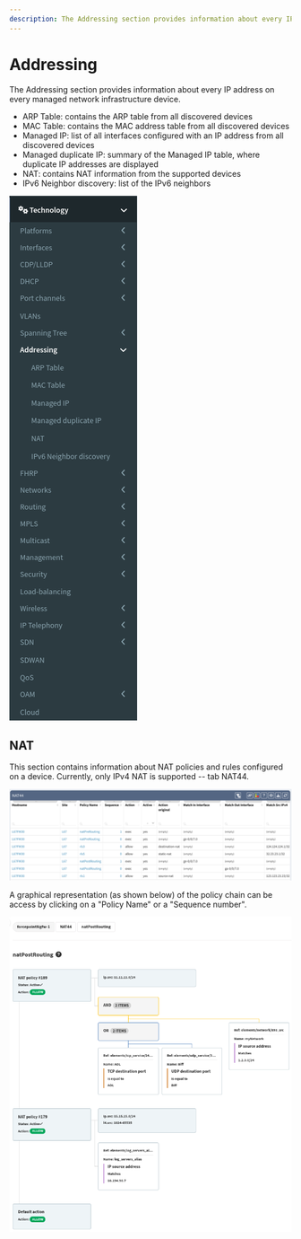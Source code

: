 ```yaml
---
description: The Addressing section provides information about every IP address on every managed network infrastructure device.
---
```


# Addressing

The Addressing section provides information about every IP address on every managed network infrastructure device.

- ARP Table: contains the ARP table from all discovered devices
- MAC Table: contains the MAC address table from all discovered devices
- Managed IP: list of all interfaces configured with an IP address from all discovered devices
- Managed duplicate IP: summary of the Managed IP table, where duplicate IP addresses are displayed
- NAT: contains NAT information from the supported devices
- IPv6 Neighbor discovery: list of the IPv6 neighbors

![main menu](addressing/menu.png)

## NAT

This section contains information about NAT policies and rules configured on a device. Currently, only IPv4 NAT is supported -- tab NAT44.

![NAT 44 table](addressing/nat44-table.png)

A graphical representation (as shown below) of the policy chain can be access by clicking on a "Policy Name" or a "Sequence number".

![natPostRouting chain on Forcepoint](addressing/forcepoint-natPostRouting.png)
